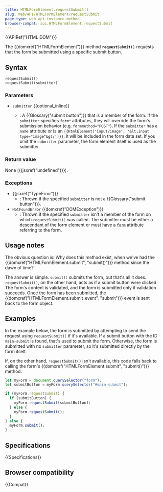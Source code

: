 ```yaml
---
title: HTMLFormElement.requestSubmit()
slug: Web/API/HTMLFormElement/requestSubmit
page-type: web-api-instance-method
browser-compat: api.HTMLFormElement.requestSubmit
---
```


{{APIRef("HTML DOM")}}

The {{domxref("HTMLFormElement")}} method **`requestSubmit()`** requests
that the form be submitted using a specific submit button.

## Syntax

```js-nolint
requestSubmit()
requestSubmit(submitter)
```

### Parameters

- `submitter` {{optional_inline}}

  - : A {{Glossary("submit button")}} that is a member of the form.
    If the `submitter` specifies `form*` attributes, they will override the form's submission behavior (e.g. `formmethod="POST"`).
    If the `submitter` has a `name` attribute or is an `{{HtmlElement('input/image', '&lt;input type="image"&gt;')}}`, it will be included in the form data set.
    If you omit the `submitter` parameter, the form element itself is used as the submitter.

### Return value

None ({{jsxref("undefined")}}).

### Exceptions

- {{jsxref("TypeError")}}
  - : Thrown if the specified `submitter` is not a {{Glossary("submit button")}}.
- `NotFoundError` {{domxref("DOMException")}}
  - : Thrown if the specified `submitter` isn't a member of the form on
    which `requestSubmit()` was called. The submitter must be either a
    descendant of the form element or must have a [`form`](/en-US/docs/Web/HTML/Element/input#form)
    attribute referring to the form.

## Usage notes

The obvious question is: Why does this method exist, when we've had the
{{domxref("HTMLFormElement.submit", "submit()")}} method since the dawn of time?

The answer is simple. `submit()` submits the form, but that's all it
does. `requestSubmit()`, on the other hand, acts as if a submit button were
clicked. The form's content is validated, and the form is submitted only if validation
succeeds. Once the form has been submitted, the
{{domxref("HTMLFormElement.submit_event", "submit")}} event is sent back to the form
object.

## Examples

In the example below, the form is submitted by attempting to send the request using
`requestSubmit()` if it's available. If a submit button with the
ID `main-submit` is found, that's used to submit the form. Otherwise, the
form is submitted with no `submitter` parameter, so it's submitted directly
by the form itself.

If, on the other hand, `requestSubmit()` isn't available, this code falls
back to calling the form's {{domxref("HTMLFormElement.submit", "submit()")}} method.

```js
let myForm = document.querySelector("form");
let submitButton = myForm.querySelector("#main-submit");

if (myForm.requestSubmit) {
  if (submitButton) {
    myForm.requestSubmit(submitButton);
  } else {
    myForm.requestSubmit();
  }
} else {
  myForm.submit();
}
```

## Specifications

{{Specifications}}

## Browser compatibility

{{Compat}}
